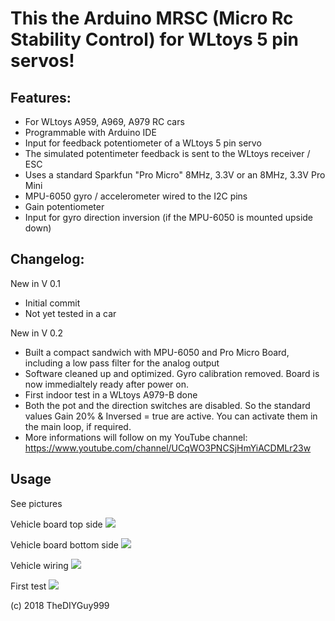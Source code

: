 # This the Arduino MRSC (Micro Rc Stability Control) for WLtoys 5 pin servos!
## Features:
- For WLtoys A959, A969, A979 RC cars
- Programmable with Arduino IDE
- Input for feedback potentiometer of a WLtoys 5 pin servo
- The simulated potentimeter feedback is sent to the WLtoys receiver / ESC
- Uses a standard Sparkfun "Pro Micro" 8MHz, 3.3V or an 8MHz, 3.3V Pro Mini
- MPU-6050 gyro / accelerometer wired to the I2C pins
- Gain potentiometer
- Input for gyro direction inversion (if the MPU-6050 is mounted upside down)

## Changelog:

New in V 0.1
- Initial commit
- Not yet tested in a car

New in V 0.2
- Built a compact sandwich with MPU-6050 and Pro Micro Board, including a low pass filter for the analog output
- Software cleaned up and optimized. Gyro calibration removed. Board is now immedialtely ready after power on.
- First indoor test in a WLtoys A979-B done
- Both the pot and the direction switches are disabled. So the standard values Gain 20% & Inversed = true are active. You can activate them in the main loop, if required.
- More informations will follow on my YouTube channel: https://www.youtube.com/channel/UCqWO3PNCSjHmYiACDMLr23w

## Usage

See pictures

Vehicle board top side
![](https://github.com/TheDIYGuy999/MRSC_Adapter_WLtoys_5Pin_Servo/blob/master/Top.jpg)

Vehicle board bottom side
![](https://github.com/TheDIYGuy999/MRSC_Adapter_WLtoys_5Pin_Servo/blob/master/Bottom.jpg)

Vehicle wiring
![](https://github.com/TheDIYGuy999/MRSC_Adapter_WLtoys_5Pin_Servo/blob/master/Vehicle_wiring.jpg)

First test
![](https://github.com/TheDIYGuy999/MRSC_Adapter_WLtoys_5Pin_Servo/blob/master/wiring.jpg)

(c) 2018 TheDIYGuy999
